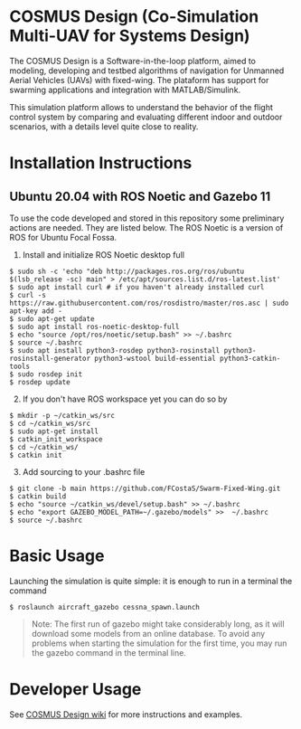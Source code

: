 # COSMUS Design (Co-Simulation Multi-UAV for Systems Design)

The COSMUS Design is a Software-in-the-loop platform, aimed to modeling, developing and testbed algorithms of navigation for Unmanned Aerial Vehicles (UAVs) with fixed-wing. The plataform has support for swarming applications and integration with MATLAB/Simulink.

This simulation platform allows to understand the behavior of the flight control system by comparing and evaluating different indoor and outdoor scenarios, with a details level quite close to reality.

# Installation Instructions
## Ubuntu 20.04 with ROS Noetic and Gazebo 11

To use the code developed and stored in this repository some preliminary actions are needed. They are listed below. The ROS Noetic is a version of ROS for Ubuntu Focal Fossa.

1. Install and initialize ROS Noetic desktop full
```
$ sudo sh -c 'echo "deb http://packages.ros.org/ros/ubuntu $(lsb_release -sc) main" > /etc/apt/sources.list.d/ros-latest.list'
$ sudo apt install curl # if you haven't already installed curl
$ curl -s https://raw.githubusercontent.com/ros/rosdistro/master/ros.asc | sudo apt-key add -
$ sudo apt-get update
$ sudo apt install ros-noetic-desktop-full
$ echo "source /opt/ros/noetic/setup.bash" >> ~/.bashrc
$ source ~/.bashrc
$ sudo apt install python3-rosdep python3-rosinstall python3-rosinstall-generator python3-wstool build-essential python3-catkin-tools
$ sudo rosdep init
$ rosdep update
```

2. If you don't have ROS workspace yet you can do so by
```
$ mkdir -p ~/catkin_ws/src
$ cd ~/catkin_ws/src
$ sudo apt-get install 
$ catkin_init_workspace
$ cd ~/catkin_ws/
$ catkin init
```

3. Add sourcing to your .bashrc file
```
$ git clone -b main https://github.com/FCostaS/Swarm-Fixed-Wing.git
$ catkin build
$ echo "source ~/catkin_ws/devel/setup.bash" >> ~/.bashrc
$ echo "export GAZEBO_MODEL_PATH=~/.gazebo/models" >>  ~/.bashrc
$ source ~/.bashrc
```

# Basic Usage
Launching the simulation is quite simple: it is enough to run in a terminal the command
```
$ roslaunch aircraft_gazebo cessna_spawn.launch
```
> Note: The first run of gazebo might take considerably long, as it will download some models from an online database. To avoid any problems when starting the simulation for the first time, you may run the gazebo command in the terminal line.

# Developer Usage

See [COSMUS Design wiki](https://github.com/FCostaS/COSMUSDesign/wiki) for more instructions and examples.

